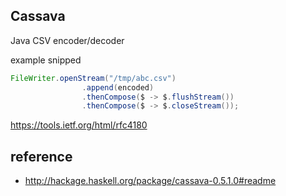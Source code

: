 Cassava
------

Java CSV encoder/decoder

example snipped

```java
FileWriter.openStream("/tmp/abc.csv")
                .append(encoded)
                .thenCompose($ -> $.flushStream())
                .thenCompose($ -> $.closeStream());
```

https://tools.ietf.org/html/rfc4180

reference
---

- http://hackage.haskell.org/package/cassava-0.5.1.0#readme